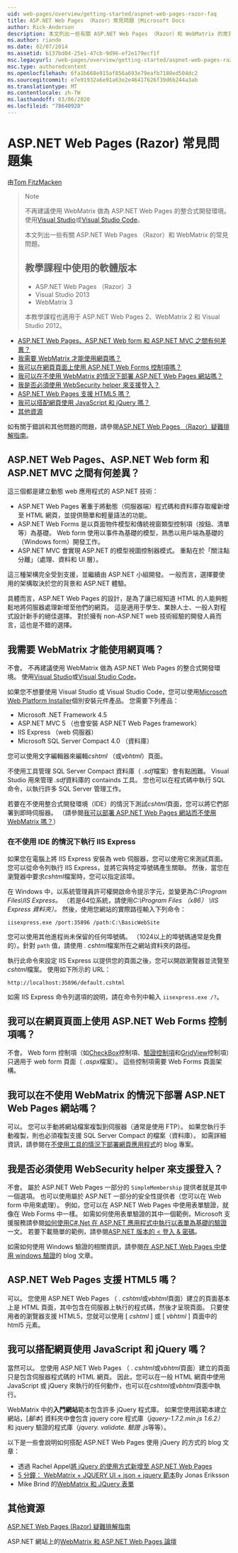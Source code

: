 ```yaml
---
uid: web-pages/overview/getting-started/aspnet-web-pages-razor-faq
title: ASP.NET Web Pages （Razor）常見問題 |Microsoft Docs
author: Rick-Anderson
description: 本文列出一些有關 ASP.NET Web Pages （Razor）和 WebMatrix 的常見問題。 教學課程中使用的軟體版本 ASP.NET Web Pages （R 。
ms.author: riande
ms.date: 02/07/2014
ms.assetid: b137bd04-25e1-47cb-9d96-ef2e179ecf1f
msc.legacyurl: /web-pages/overview/getting-started/aspnet-web-pages-razor-faq
msc.type: authoredcontent
ms.openlocfilehash: 6fa1b668e915af856a693e79eafb7180ed504dc2
ms.sourcegitcommit: e7e91932a6e91a63e2e46417626f39d6b244a3ab
ms.translationtype: MT
ms.contentlocale: zh-TW
ms.lasthandoff: 03/06/2020
ms.locfileid: "78640928"
---
```

# <a name="aspnet-web-pages-razor-faq"></a>ASP.NET Web Pages (Razor) 常見問題集

由[Tom FitzMacken](https://github.com/tfitzmac)

> > [!NOTE] 
> > 不再建議使用 WebMatrix 做為 ASP.NET Web Pages 的整合式開發環境。 使用[Visual Studio](xref:aspnet/web-pages/overview/getting-started/program-asp-net-web-pages-in-visual-studio)或[Visual Studio Code](https://code.visualstudio.com/)。
>
> 本文列出一些有關 ASP.NET Web Pages （Razor）和 WebMatrix 的常見問題。
> 
> ## <a name="software-versions-used-in-the-tutorial"></a>教學課程中使用的軟體版本
> 
> 
> - ASP.NET Web Pages （Razor）3
> - Visual Studio 2013
> - WebMatrix 3
>   
> 
> 本教學課程也適用于 ASP.NET Web Pages 2、WebMatrix 2 和 Visual Studio 2012。

- [ASP.NET Web Pages、ASP.NET Web form 和 ASP.NET MVC 之間有何差異？](#Whats_the_difference_between_ASP.NET_Web_Pages,_ASP.NET_Web_Forms,_and_ASP.NET_MVC)
- [我需要 WebMatrix 才能使用網頁嗎？](#Do_I_need_WebMatrix_in_order_to_work_with_Web_Pages)
- [我可以在網頁頁面上使用 ASP.NET Web Forms 控制項嗎？](#Can_I_use_ASP.NET_Web_Forms_controls_on_a_Web_Pages_page)
- [我可以在不使用 WebMatrix 的情況下部署 ASP.NET Web Pages 網站嗎？](#Can_I_deploy_an_ASP.NET_Web_Pages_site_without_using_WebMatrix)
- [我是否必須使用 WebSecurity helper 來支援登入？](#Do_I_have_to_use_the_WebSecurity_helper_to_support_logins)
- [ASP.NET Web Pages 支援 HTML5 嗎？](#Does_ASP.NET_Web_Pages_support_HTML5)
- [我可以搭配網頁使用 JavaScript 和 jQuery 嗎？](#Can_I_use_JavaScript_and_jQuery_with_Web_Pages)
- [其他資源](#AdditionalResources)

如有關于錯誤和其他問題的問題，請參閱[ASP.NET Web Pages （Razor）疑難排解指南](https://go.microsoft.com/fwlink/?LinkId=253001)。

<a id="Whats_the_difference_between_ASP.NET_Web_Pages,_ASP.NET_Web_Forms,_and_ASP.NET_MVC"></a>
## <a name="whats-the-difference-between-aspnet-web-pages-aspnet-web-forms-and-aspnet-mvc"></a>ASP.NET Web Pages、ASP.NET Web form 和 ASP.NET MVC 之間有何差異？

這三個都是建立動態 web 應用程式的 ASP.NET 技術：

- ASP.NET Web Pages 著重于將動態（伺服器端）程式碼和資料庫存取權新增至 HTML 網頁，並提供簡單和輕量語法的功能。
- ASP.NET Web Forms 是以頁面物件模型和傳統視窗類型控制項（按鈕、清單等）為基礎。 Web form 使用以事件為基礎的模型，熟悉以用戶端為基礎的（Windows form）開發工作。
- ASP.NET MVC 會實現 ASP.NET 的模型視圖控制器模式。 重點在於「關注點分離」（處理、資料和 UI 層）。

這三種架構完全受到支援，並繼續由 ASP.NET 小組開發。 一般而言，選擇要使用的架構取決於您的背景和 ASP.NET 體驗。

具體而言，ASP.NET Web Pages 的設計，是為了讓已經知道 HTML 的人能夠輕鬆地將伺服器處理新增至他們的網頁。 這是適用于學生、業餘人士、一般人對程式設計新手的絕佳選擇。 對於擁有 non-ASP.NET web 技術經驗的開發人員而言，這也是不錯的選擇。

<a id="Do_I_need_WebMatrix_in_order_to_work_with_Web_Pages"></a>
## <a name="do-i-need-webmatrix-in-order-to-work-with-web-pages"></a>我需要 WebMatrix 才能使用網頁嗎？

不會。 不再建議使用 WebMatrix 做為 ASP.NET Web Pages 的整合式開發環境。 使用[Visual Studio](program-asp-net-web-pages-in-visual-studio.md)或[Visual Studio Code](https://code.visualstudio.com/)。

如果您不想要使用 Visual Studio 或 Visual Studio Code，您可以使用[Microsoft Web Platform Installer](https://www.microsoft.com/web/downloads/platform.aspx)個別安裝元件產品。 您需要下列產品：

- Microsoft .NET Framework 4.5
- ASP.NET MVC 5 （也會安裝 ASP.NET Web Pages framework）
- IIS Express （web 伺服器）
- Microsoft SQL Server Compact 4.0 （資料庫）

您可以使用文字編輯器來編輯*cshtml* （或*vbhtml*）頁面。

不使用工具管理 SQL Server Compact 資料庫（ *.sdf*檔案）會有點困難。 Visual Studio 用來管理 *.sdf*資料庫的 containds 工具。 您也可以在程式碼中執行 SQL 命令，以執行許多 SQL Server 管理工作。

若要在不使用整合式開發環境（IDE）的情況下測試*cshtml*頁面，您可以將它們部署到即時伺服器。 （請參閱[我可以部署 ASP.NET Web Pages 網站而不使用 WebMatrix 嗎？](#Can_I_deploy_an_ASP.NET_Web_Pages_site_without_using_WebMatrix)）

### <a name="running-iis-express-without-using-an-ide"></a>在不使用 IDE 的情況下執行 IIS Express

如果您在電腦上將 IIS Express 安裝為 web 伺服器，您可以使用它來測試頁面。 您可以從命令列執行 IIS Express，並將它與特定埠號碼產生關聯。 然後，當您在瀏覽器中要求*cshtml*檔案時，您可以指定該埠。

在 Windows 中，以系統管理員許可權開啟命令提示字元，並變更為*C:\Program Files\IIS Express。* （若是64位系統，請使用*C:\Program Files （x86） \IIS Express 資料夾）。* 然後，使用您網站的實際路徑輸入下列命令：

`iisexpress.exe /port:35896 /path:C:\BasicWebSite`

您可以使用其他進程尚未保留的任何埠號碼。 （1024以上的埠號碼通常是免費的）。針對 `path` 值，請使用 *. cshtml*檔案所在之網站資料夾的路徑。

執行此命令來設定 IIS Express 以提供您的頁面之後，您可以開啟瀏覽器並流覽至*cshtml*檔案。 使用如下所示的 URL：

`http://localhost:35896/default.cshtml`

如需 IIS Express 命令列選項的說明，請在命令列中輸入 `iisexpress.exe /?`。

<a id="Can_I_use_ASP.NET_Web_Forms_controls_on_a_Web_Pages_page"></a>
## <a name="can-i-use-aspnet-web-forms-controls-on-a-web-pages-page"></a>我可以在網頁頁面上使用 ASP.NET Web Forms 控制項嗎？

不會。 Web form 控制項（如[CheckBox](https://msdn.microsoft.com/library/system.web.ui.webcontrols.checkbox)控制項、[驗證控制項](https://msdn.microsoft.com/library/bwd43d0x)和[GridView](https://msdn.microsoft.com/library/system.web.ui.webcontrols.gridview)控制項）只適用于 web form 頁面（ *.aspx*檔案）。 這些控制項需要 Web Forms 頁面架構。

<a id="Can_I_deploy_an_ASP.NET_Web_Pages_site_without_using_WebMatrix"></a>
## <a name="can-i-deploy-an-aspnet-web-pages-site-without-using-webmatrix"></a>我可以在不使用 WebMatrix 的情況下部署 ASP.NET Web Pages 網站嗎？

可以。 您可以手動將網站檔案複製到伺服器（通常是使用 FTP）。 如果您執行手動複製，則也必須複製支援 SQL Server Compact 的檔案（資料庫）。 如需詳細資訊，請參閱在[不使用工具的情況下部署網頁應用程式](http://mikepope.com/blog/DisplayBlog.aspx?permalink=2317)的 blog 專案。

<a id="Do_I_have_to_use_the_WebSecurity_helper_to_support_logins"></a>
## <a name="do-i-have-to-use-the-websecurity-helper-to-support-logins"></a>我是否必須使用 WebSecurity helper 來支援登入？

不會。 屬於 ASP.NET Web Pages 一部分的 `SimpleMembership` 提供者就是其中一個選項。 也可以使用屬於 ASP.NET 一部分的安全性提供者（您可以在 Web form 中用來處理）。 例如，您可以在 ASP.NET Web Pages 中使用表單驗證，就像在 Web Forms 中一樣。 如需如何使用表單驗證的其中一個範例，Microsoft 支援服務請參閱[如何使用C#.Net 在 ASP.NET 應用程式中執行以表單為基礎的驗證](https://support.microsoft.com/kb/301240)一文。 若要下載簡單的範例，請參閱[ASP.NET 版本的 < 登入 &amp; 密碼](http://www.codeguru.com/csharp/.net/net_asp/scripting/article.php/c19295/ASPNET-version-of-Login--Password.htm)。

如需如何使用 Windows 驗證的相關資訊，請參閱[在 ASP.NET Web Pages 中使用 windows 驗證](http://mikepope.com/blog/DisplayBlog.aspx?permalink=2298)的 blog 文章。

<a id="Does_ASP.NET_Web_Pages_support_HTML5"></a>
## <a name="does-aspnet-web-pages-support-html5"></a>ASP.NET Web Pages 支援 HTML5 嗎？

可以。 您使用 ASP.NET Web Pages （ *. cshtml*或*vbhtml*頁面）建立的頁面基本上是 HTML 頁面，其中包含在伺服器上執行的程式碼，然後才呈現頁面。 只要使用者的瀏覽器支援 HTML5，您就可以使用 [ *cshtml* ] 或 [ *vbhtml* ] 頁面中的 html5 元素。

<a id="Can_I_use_JavaScript_and_jQuery_with_Web_Pages"></a>
## <a name="can-i-use-javascript-and-jquery-with-web-pages"></a>我可以搭配網頁使用 JavaScript 和 jQuery 嗎？

當然可以。 您使用 ASP.NET Web Pages （ *. cshtml*或*vbhtml*頁面）建立的頁面只是包含伺服器程式碼的 HTML 網頁。 因此，您可以在一般 HTML 網頁中使用 JavaScript 或 jQuery 來執行的任何動作，也可以在*cshtml*或*vbhtml*頁面中執行。

WebMatrix 中的**入門網站**範本包含許多 jQuery 程式庫。 如果您使用該範本建立網站，[*腳本*] 資料夾中會包含 jquery core 程式庫（*jquery-1.7.2.min.js 1.6.2）* 和 jquery 驗證的程式庫（*jquery. validate. 驗證 .js*等等）。

以下是一些會說明如何搭配 ASP.NET Web Pages 使用 jQuery 的方式的 blog 文章：

- 透過 Rachel Appel[將 jQuery 的使用方式新增至 ASP.NET Web Pages](http://rachelappel.com/jquery/adding-jquery-goodness-to-asp-net-web-pages-using-webmatrix/)
- [5 分鐘： WebMatrix + JQUERY UI + json + jquery 範本](http://joeriks.com/2011/01/30/5-min-webmatrix-jquery-ui-json-jquery-templates/)By Jonas Eriksson
- Mike Brind 的[WebMatrix 和 JQuery 表單](http://mikesdotnetting.com/Article/155/WebMatrix-And-jQuery-Forms)

<a id="AdditionalResources"></a>
## <a name="additional-resources"></a>其他資源

[ASP.NET Web Pages (Razor) 疑難排解指南](https://go.microsoft.com/fwlink/?LinkId=253001)

ASP.NET 網站上的[WebMatrix 和 ASP.NET Web Pages 論壇](https://forums.asp.net/1224.aspx/1?WebMatrix)
